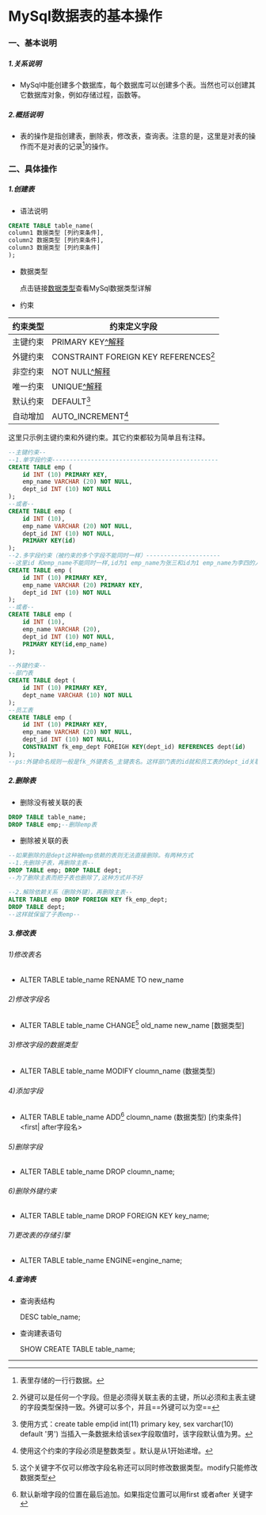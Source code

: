 





# MySql数据表的基本操作

### 一、基本说明

##### 1.关系说明

* MySql中能创建多个数据库，每个数据库可以创建多个表。当然也可以创建其它数据库对象，例如存储过程，函数等。

##### 2.概括说明

* 表的操作是指创建表，删除表，修改表，查询表。注意的是，这里是对表的操作而不是对表的记录[^1]的操作。

### 二、具体操作

##### 1.创建表

* 语法说明

```sql
CREATE TABLE table_name(
column1 数据类型 [列约束条件],
column2 数据类型 [列约束条件],
column3 数据类型 [列约束条件]
);
```

* 数据类型

  点击链接[数据类型](....)查看MySql数据类型详解

* 约束

| 约束类型 | 约束定义字段                           |
| -------- | -------------------------------------- |
| 主键约束 | PRIMARY KEY[^解释](唯一并且不能为空)   |
| 外键约束 | CONSTRAINT  FOREIGN KEY REFERENCES[^4] |
| 非空约束 | NOT NULL[^解释](该列字段不能为空)      |
| 唯一约束 | UNIQUE[^解释](该字段是唯一的)          |
| 默认约束 | DEFAULT[^2]                            |
| 自动增加 | AUTO_INCREMENT[^3]                     |

这里只示例主键约束和外键约束。其它约束都较为简单且有注释。

```sql
--主键约束--
--1.单字段约束-----------------------------------------------
CREATE TABLE emp (
	id INT (10) PRIMARY KEY,
	emp_name VARCHAR (20) NOT NULL,
	dept_id INT (10) NOT NULL
);
--或者--
CREATE TABLE emp (
	id INT (10),
	emp_name VARCHAR (20) NOT NULL,
	dept_id INT (10) NOT NULL,
    PRIMARY KEY(id)
);
--2.多字段约束（被约束的多个字段不能同时一样）---------------------
--这里id 和emp_name不能同时一样,id为1 emp_name为张三和id为1 emp_name为李四的人可以同时存在
CREATE TABLE emp (
	id INT (10) PRIMARY KEY,
	emp_name VARCHAR (20) PRIMARY KEY,
	dept_id INT (10) NOT NULL
);
--或者--
CREATE TABLE emp (
	id INT (10),
	emp_name VARCHAR (20),
	dept_id INT (10) NOT NULL,
    PRIMARY KEY(id,emp_name)
);
```

```sql
--外键约束--
--部门表
CREATE TABLE dept (
	id INT (10) PRIMARY KEY,
	dept_name VARCHAR (10) NOT NULL
);
--员工表
CREATE TABLE emp (
	id INT (10) PRIMARY KEY,
	emp_name VARCHAR (20) NOT NULL,
	dept_id INT (10) NOT NULL,
    CONSTRAINT fk_emp_dept FOREIGH KEY(dept_id) REFERENCES dept(id)
);
--ps:外键命名规则一般是fk_外键表名_主键表名。这样部门表的id就和员工表的dept_id关联上了。

```

##### 2.删除表

* 删除没有被关联的表

```sql
DROP TABLE table_name;
DROP TABLE emp;--删除emp表
```

* 删除被关联的表

```sql
--如果删除的是dept这种被emp依赖的表则无法直接删除。有两种方式
--1.先删除子表，再删除主表--
DROP TABLE emp; DROP TABLE dept;
--为了删除主表而把子表也删除了,这种方式并不好

--2.解除依赖关系（删除外键），再删除主表--
ALTER TABLE emp DROP FOREIGN KEY fk_emp_dept;
DROP TABLE dept;
--这样就保留了子表emp--
```

##### 3.修改表

###### 1)修改表名

* ALTER TABLE table_name RENAME TO new_name  

###### 2)修改字段名

* ALTER TABLE table_name CHANGE[^5] old_name  new_name [数据类型]

###### 3)修改字段的数据类型

* ALTER TABLE table_name MODIFY cloumn_name (数据类型)

###### 4)添加字段

* ALTER TABLE table_name ADD[^6] cloumn_name (数据类型) [约束条件]  <first| after字段名>

###### 5)删除字段  

* ALTER TABLE table_name DROP cloumn_name;

###### 6)删除外键约束

* ALTER TABLE table_name DROP FOREIGN KEY  key_name;

###### 7)更改表的存储引擎

* ALTER TABLE table_name ENGINE=engine_name;



##### 4.查询表

* 查询表结构

  DESC table_name;

* 查询建表语句

  SHOW CREATE TABLE table_name;



---

[^1]: 表里存储的一行行数据。
[^2]: 使用方式：create table emp(id int(11) primary key, sex varchar(10) default '男') 当插入一条数据未给该sex字段取值时，该字段默认值为男。
[^3]: 使用这个约束的字段必须是整数类型 。默认是从1开始递增。
[^4]: 外键可以是任何一个字段。但是必须得关联主表的主键，所以必须和主表主键的字段类型保持一致。外键可以多个，并且==外键可以为空== 
[^5]: 这个关键字不仅可以修改字段名称还可以同时修改数据类型。modify只能修改数据类型 
[^6]: 默认新增字段的位置在最后追加。如果指定位置可以用first 或者after 关键字